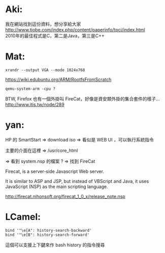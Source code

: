 # Aki:

我在網站找到這份資料，想分享給大家
<http://www.tiobe.com/index.php/content/paperinfo/tpci/index.html>  
2010年的最佳程式是C，第二是Java，第三是C++

# Mat:


    xrandr --output VGA --mode 1024x768


<https://wiki.edubuntu.org/ARM/RootfsFromScratch>  


    qemu-system-arm -cpu ?


BTW, Firefox 也有一個外掛叫 FireCat，好像是資安類外掛的集合套件的樣子...
<http://www.itis.tw/node/289>  

# yan:

HP 的 SmartStart
=> download iso
=> 看似是 WEB UI ，可以執行系統指令

主要的介面在這裡 => /usr/core_html

=> 看到 system.nsp 的檔案 ?
=> 找到 FireCat

Firecat,  is a server-side Javascript Web server.

It is similar to ASP and JSP, but instead of VBScript and Java, it uses JavaScript (NSP) as the main scripting language.

<http://firecat.nihonsoft.org/firecat_1_0_x/release_note.nsp>  

# LCamel:


    bind '"\e[A": history-search-backward'
    bind '"\e[B": history-search-forward'

這個可以支援上下鍵來作 bash history 的指令搜尋